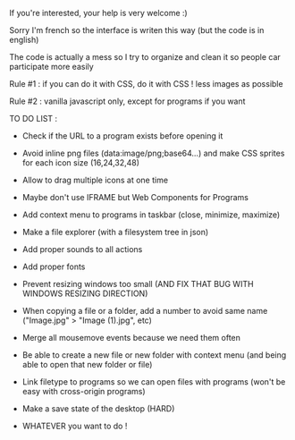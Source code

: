 If you're interested, your help is very welcome :)

Sorry I'm french so the interface is writen this way (but the code is in english)

The code is actually a mess so I try to organize and clean it so people car participate more easily

Rule #1 : if you can do it with CSS, do it with CSS ! less images as possible

Rule #2 : vanilla javascript only, except for programs if you want


TO DO LIST :

* Check if the URL to a program exists before opening it
* Avoid inline png files (data:image/png;base64...) and make CSS sprites for each icon size (16,24,32,48)
* Allow to drag multiple icons at one time
* Maybe don't use IFRAME but Web Components for Programs
* Add context menu to programs in taskbar (close, minimize, maximize)
* Make a file explorer (with a filesystem tree in json)
* Add proper sounds to all actions
* Add proper fonts
* Prevent resizing windows too small (AND FIX THAT BUG WITH WINDOWS RESIZING DIRECTION)
* When copying a file or a folder, add a number to avoid same name ("Image.jpg" > "Image (1).jpg", etc)
* Merge all mousemove events because we need them often
* Be able to create a new file or new folder with context menu (and being able to open that new folder or file)
* Link filetype to programs so we can open files with programs (won't be easy with cross-origin programs)
* Make a save state of the desktop (HARD)

* WHATEVER you want to do !
